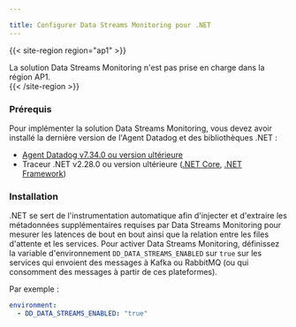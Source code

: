 ```yaml
---

title: Configurer Data Streams Monitoring pour .NET
---
```


{{< site-region region="ap1" >}}
<div class="alert alert-info">La solution Data Streams Monitoring n'est pas prise en charge dans la région AP1.</a></div>
{{< /site-region >}}

### Prérequis

Pour implémenter la solution Data Streams Monitoring, vous devez avoir installé la dernière version de l'Agent Datadog et des bibliothèques .NET :
* [Agent Datadog v7.34.0 ou version ultérieure][1]
* Traceur .NET v2.28.0 ou version ultérieure ([.NET Core][2], [.NET Framework][3])

### Installation

.NET se sert de l'instrumentation automatique afin d'injecter et d'extraire les métadonnées supplémentaires requises par Data Streams Monitoring pour mesurer les latences de bout en bout ainsi que la relation entre les files d'attente et les services. Pour activer Data Streams Monitoring, définissez la variable d'environnement `DD_DATA_STREAMS_ENABLED` sur `true` sur les services qui envoient des messages à Kafka ou RabbitMQ (ou qui consomment des messages à partir de ces plateformes).

Par exemple :
```yaml
environment:
  - DD_DATA_STREAMS_ENABLED: "true"
```

[1]: /fr/agent
[2]: /fr/tracing/trace_collection/dd_libraries/dotnet-core
[3]: /fr/tracing/trace_collection/dd_libraries/dotnet-framework
